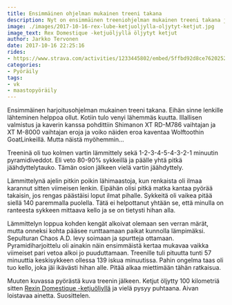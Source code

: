 ```yaml
---
title: Ensimmäinen ohjelman mukainen treeni takana
description: Nyt on ensimmäinen treeniohjelman mukainen treeni takana ja luottavainen fiilis jatkoa ajatellen. Tämä ei varmasti jää tähän.
image: ./images/2017-10-16-rex-lube-ketjuoljylla-oljytyt-ketjut.jpg
image_text: Rex Domestique -ketjuöljyllä öljytyt ketjut
author: Jarkko Tervonen
date: 2017-10-16 22:25:16
rides:
- https://www.strava.com/activities/1233445802/embed/5ffbd92d8ce762025298909ede6ddfd9520652d4
categories:
- Pyöräily
tags:
- vk
- maastopyöräily
---
```

Ensimmäinen harjoitusohjelman mukainen treeni takana. Eihän sinne lenkille lähteminen helppoa ollut. Kotiin tulo venyi lähemmäs kuutta. Illallisen valmistus ja kaverin kanssa pohdittiin Shimanon XT RD-M786 vaihtajan ja XT M-8000 vaihtajan eroja ja voiko näiden eroa kaventaa Wolftoothin GoatLinkeillä. Mutta näistä myöhemmin...

Treeninä oli tuo kolmen vartin lämmittely sekä 1-2-3-4-5-4-3-2-1 minuutin pyramidiveddot. Eli veto 80-90% sykkeillä ja päälle yhtä pitkä jäähdyttelytauko. Tämän osion jälkeen vielä vartin jäähdyttely.

Lämmittelynä ajelin pitkin poikin lähimaastoja, kun renkaista oli ilmaa karannut sitten viimeisen lenkin. Eipähän olisi pitkä matka kantaa pyörää takaisin, jos rengas päästäisi loput ilmat pihalle. Sykkeitä oli vaikea pitää siellä 140 paremmalla puolella. Tätä ei helpottanut yhtään se, että minulla on ranteesta sykkeen mittaava kello ja se on tietysti hihan alla.

Lämmittelyn loppua kohden kengät alkoivat olemaan sen verran märät, mutta onneksi kohta pääsee runttaamaan paikat kunnolla lämpimäksi. Sepulturan Chaos A.D. levy soimaan ja spurtteja ottamaan. Pyramidiharjoittelu oli ainakin näin ensimmäistä kertaa mukavaa vaikka viimeiset pari vetoa alkoi jo puuduttamaan. Treenille tuli pituutta tunti 57 minuuttia keskisykkeen ollessa 139 iskua minuutissa. Pahin ongelma taas oli tuo kello, joka jäi ikävästi hihan alle. Pitää alkaa miettimään tähän ratkaisua.

Muuten kuvassa pyörästä kuva treenin jälkeen. Ketjut öljytty 100 kilometriä sitten [Rexin Domestique -ketjuöljyllä](http://www.rex.fi/fi/bike/rex-domestique-ketju%C3%B6ljy) ja vielä pysyy puhtaana. Aivan loistavaa ainetta. Suosittelen.
